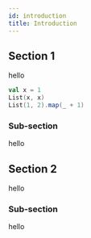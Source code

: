 ```yaml
---
id: introduction
title: Introduction
---
```


## Section 1

hello

```scala mdoc
val x = 1
List(x, x)
List(1, 2).map(_ + 1)
```

### Sub-section

hello

## Section 2

hello

### Sub-section

hello
